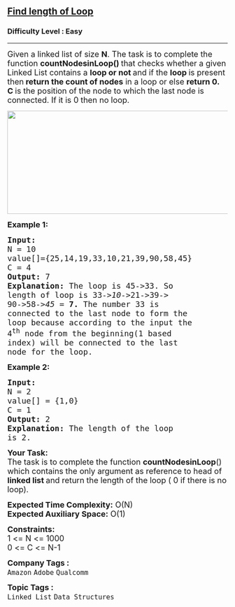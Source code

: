 <h2><a href="https://www.geeksforgeeks.org/problems/find-length-of-loop/0">Find length of Loop</a></h2><h3>Difficulty Level : Easy</h3><hr><div class="problems_problem_content__Xm_eO"><p><span style="font-size: 18px;">Given a linked list of size <strong>N</strong>. The task is to complete the function&nbsp;<strong>countNodesinLoop()&nbsp;</strong>that checks whether a given Linked List contains a&nbsp;<strong>loop or not&nbsp;</strong>and if the&nbsp;<strong>loop </strong>is present then<strong> return the count of nodes</strong> in a loop or else <strong>return 0. C&nbsp;</strong>is the position of the node to which the last node is connected. If it is 0 then no loop.</span></p>
<p><span style="font-size: 18px;"><img style="height: 236px; width: 512px;" src="https://contribute.geeksforgeeks.org/wp-content/uploads/linkedlist.png" alt=""> </span></p>
<p><span style="font-size: 18px;"><strong>Example 1:</strong></span></p>
<pre><span style="font-size: 18px;"><strong>Input:
</strong>N = 10
value[]={25,14,19,33,10,21,39,90,58,45}
C = 4
<strong>Output: </strong>7<strong>
Explanation: </strong>The loop is 45-&gt;33. So
length of loop is 33-&gt;<em>10</em>-&gt;21-&gt;39-&gt;
90-&gt;58-&gt;<em>45</em> = <strong>7. </strong>The number 33&nbsp;is
connected to the last node to form the
loop because according to the input the
4<sup>th</sup> node from the beginning(1&nbsp;based
index) will be connected to the last
node for the loop.</span>
</pre>
<p><span style="font-size: 18px;"><strong>Example 2:</strong></span></p>
<pre><span style="font-size: 18px;"><strong>Input:
</strong>N = 2
value[] = {1,0}
C = 1
<strong>Output: </strong>2<strong>
Explanation: </strong>The length of the loop
is 2.</span></pre>
<p><span style="font-size: 18px;"><strong>Your Task:</strong><br>The task is to complete the function <strong>countNodesinLoop</strong>() which contains the only argument as reference to head of<strong> linked list&nbsp;</strong>and return the length of the loop ( 0 if there is no loop).</span></p>
<p><span style="font-size: 18px;"><strong>Expected Time Complexity:</strong>&nbsp;O(N)<br><strong>Expected Auxiliary Space:</strong>&nbsp;O(1)</span></p>
<p><span style="font-size: 18px;"><strong>Constraints:</strong><br>1 &lt;= N &lt;= 1000<br>0 &lt;= C &lt;= N-1</span></p></div><p><span style=font-size:18px><strong>Company Tags : </strong><br><code>Amazon</code>&nbsp;<code>Adobe</code>&nbsp;<code>Qualcomm</code>&nbsp;<br><p><span style=font-size:18px><strong>Topic Tags : </strong><br><code>Linked List</code>&nbsp;<code>Data Structures</code>&nbsp;